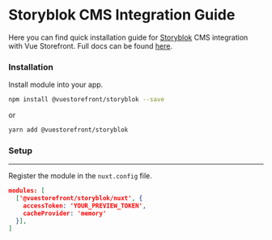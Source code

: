 # Storyblok CMS Integration Guide

Here you can find quick installation guide for [Storyblok](https://www.storyblok.com/) CMS integration with Vue Storefront. Full docs can be found [here](https://docs.europe-west1.gcp.storefrontcloud.io/v2-cms-storyblok/).

### Installation

Install module into your app.

```bash
npm install @vuestorefront/storyblok --save
```

or

```bash
yarn add @vuestorefront/storyblok
```

### Setup

---

Register the module in the `nuxt.config` file.

```json
modules: [
  ['@vuestorefront/storyblok/nuxt', {
    accessToken: 'YOUR_PREVIEW_TOKEN',
    cacheProvider: 'memory'
  }],
]
```
